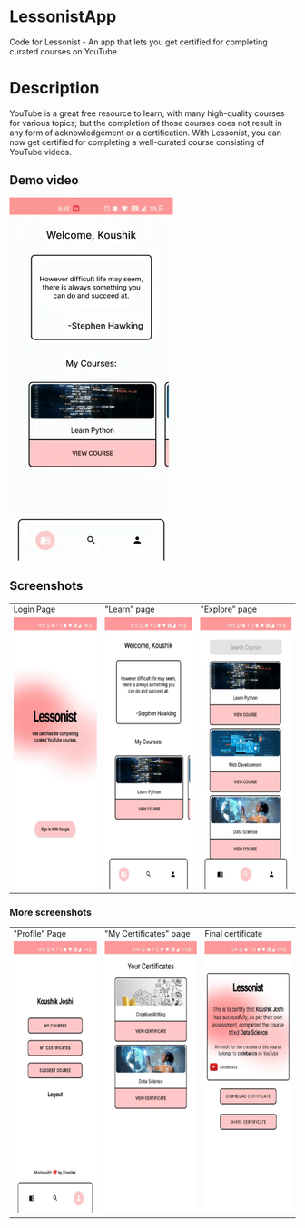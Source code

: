 # LessonistApp
Code for Lessonist - An app that lets you get certified for completing curated courses on YouTube

# Description
YouTube is a great free resource to learn, with many high-quality courses for various topics; but the completion of those courses does not result in any form of acknowledgement or a certification. With Lessonist, you can now get certified for completing a well-curated course consisting of YouTube videos.

## Demo video
![demo gif](https://github.com/koushikjoshi/LessonistApp/blob/master/resources/demo.gif)

## Screenshots

<table>
  <tr>
    <td>Login Page</td>
     <td>"Learn" page</td>
     <td>"Explore" page</td>
  </tr>
  <tr>
    <td><img src="https://github.com/koushikjoshi/LessonistApp/blob/master/resources/img1.jpg" width=270 height=480></td>
    <td><img src="https://github.com/koushikjoshi/LessonistApp/blob/master/resources/img2.jpg" width=270 height=480></td>
    <td><img src="https://github.com/koushikjoshi/LessonistApp/blob/master/resources/img3.jpg" width=270 height=480></td>
  </tr>
 </table>

### More screenshots

<table>
<tr>
    <td>"Profile" Page</td>
     <td>"My Certificates" page</td>
     <td>Final certificate</td>
  </tr>
  <tr>
    <td><img src="https://github.com/koushikjoshi/LessonistApp/blob/master/resources/img4.jpg" width=270 height=480></td>
    <td><img src="https://github.com/koushikjoshi/LessonistApp/blob/master/resources/img5.jpg" width=270 height=480></td>
    <td><img src="https://github.com/koushikjoshi/LessonistApp/blob/master/resources/img6.jpg" width=270 height=480></td>
  </tr>
 </table>
